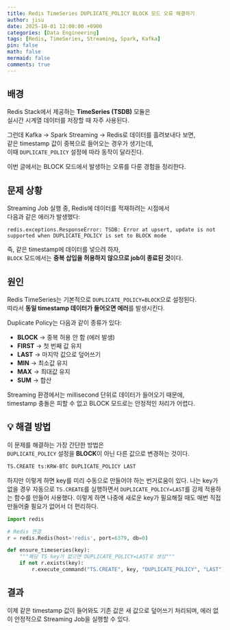 ```yaml
---
title: Redis TimeSeries DUPLICATE_POLICY BLOCK 모드 오류 해결하기
author: jisu
date: 2025-10-01 12:00:00 +0900
categories: [Data Engineering]
tags: [Redis, TimeSeries, Streaming, Spark, Kafka]
pin: false
math: false
mermaid: false
comments: true
---
```


## 배경
Redis Stack에서 제공하는 **TimeSeries (TSDB)** 모듈은  
실시간 시계열 데이터를 저장할 때 자주 사용된다.  

그런데 Kafka → Spark Streaming → Redis로 데이터를 흘려보내다 보면,  
같은 timestamp 값이 중복으로 들어오는 경우가 생기는데,  
이때 `DUPLICATE_POLICY` 설정에 따라 동작이 달라진다.  

이번 글에서는 BLOCK 모드에서 발생하는 오류를 다룬 경험을 정리한다.

## 문제 상황
Streaming Job 실행 중, Redis에 데이터를 적재하려는 시점에서  
다음과 같은 에러가 발생했다:

```
redis.exceptions.ResponseError: TSDB: Error at upsert, update is not supported when DUPLICATE_POLICY is set to BLOCK mode
```

즉, 같은 timestamp에 데이터를 넣으려 하자,  
`BLOCK` 모드에서는 **중복 삽입을 허용하지 않으므로 job이 종료된 것**이다.

## 원인
Redis TimeSeries는 기본적으로 `DUPLICATE_POLICY=BLOCK`으로 설정된다.  
따라서 **동일 timestamp 데이터가 들어오면 에러**를 발생시킨다.  

Duplicate Policy는 다음과 같이 종류가 있다:

- **BLOCK** → 중복 허용 안 함 (에러 발생)  
- **FIRST** → 첫 번째 값 유지  
- **LAST** → 마지막 값으로 덮어쓰기  
- **MIN** → 최소값 유지  
- **MAX** → 최대값 유지  
- **SUM** → 합산  

Streaming 환경에서는 millisecond 단위로 데이터가 들어오기 때문에,  
timestamp 충돌은 피할 수 없고 BLOCK 모드로는 안정적인 처리가 어렵다.  

## 💡 해결 방법

이 문제를 해결하는 가장 간단한 방법은  
`DUPLICATE_POLICY` 설정을 **BLOCK**이 아닌 다른 값으로 변경하는 것이다. 

```bash
TS.CREATE ts:KRW-BTC DUPLICATE_POLICY LAST
```

하지만 이렇게 하면 key를 미리 수동으로 만들어야 하는 번거로움이 있다.
나는 key가 없을 경우 자동으로 `TS.CREATE`를 실행하면서
`DUPLICATE_POLICY=LAST`를 강제 적용하는 함수를 만들어 사용했다.
이렇게 하면 나중에 새로운 key가 필요해질 때도 매번 직접 만들어줄 필요가 없어서 더 편리하다.
   
```python
import redis

# Redis 연결
r = redis.Redis(host='redis', port=6379, db=0)

def ensure_timeseries(key):
    """해당 TS key가 없으면 DUPLICATE_POLICY=LAST로 생성"""
    if not r.exists(key):
        r.execute_command("TS.CREATE", key, "DUPLICATE_POLICY", "LAST")
```

## 결과 
이제 같은 timestamp 값이 들어와도
기존 값은 새 값으로 덮어쓰기 처리되며,
에러 없이 안정적으로 Streaming Job을 실행할 수 있다.
